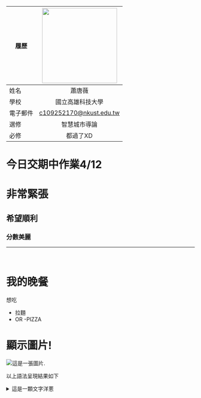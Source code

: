 
|      履歷        |<img src="https://ucarecdn.com/8b756a96-8495-4d00-9201-601d6b49c700/" width=200 height=200/>|
| ---------------- |:-----------------------------:|
| 姓名             | 蕭唐薇                           |
| 學校             | 國立高雄科技大學                  |
| 電子郵件         | c109252170@nkust.edu.tw          |
| 選修             | 智慧城市導論                     |
| 必修             | 都過了XD                         |


# 今日交期中作業4/12<br>

# 非常緊張


## 希望順利


### 分數美麗




<hr><br>

# 我的晚餐<br>

想吃
- 拉麵
 - OR
  -PIZZA



# 顯示圖片!<br>

![這是一張圖片.](https://shoplineimg.com/5670feec039055febe00003a/651d2eb435140d2302b85085/800x.jpg?)


  以上語法呈現結果如下<br>

<details><summary> 這是一顆文字洋蔥 </summary><blockquote>
<details><summary> 第一層 </summary><blockquote>
<details><summary> 第二層 </summary><blockquote>
<details><summary> 第三層 </summary><blockquote>
<details><summary> 第四層 </summary><blockquote>
<details><summary> 第五層 </summary><blockquote>

~~~
登
登
登
~~~
</blockquote></details>
</blockquote></details>
</blockquote></details>
</blockquote></details>
</blockquote></details>
<br><br>

#### ChatGPT 介紹 <br>
<a href="https://www.youtube.com/watch?v=D8VEhcPeSlc"><img src="![image](https://github.com/tuliiip/Course/assets/161834555/9240fcf2-6397-46f6-a21a-1582253e7325)" 
alt="aespa 에스파 'Drama' MV " width="400" height="250" border="10" /></a>
<br>影片取自 youtube

<br>
https://www.youtube.com/watch?v=D8VEhcPeSlc

![image](https://github.com/tuliiip/Course/assets/161834555/9240fcf2-6397-46f6-a21a-1582253e7325)

